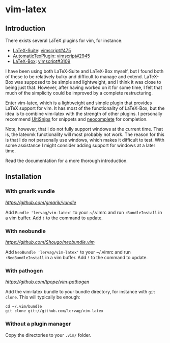 # vim-latex
## Introduction

There exists several LaTeX plugins for vim, for instance:
- [LaTeX-Suite](http://vim-latex.sourceforge.net):
  [vimscript#475](http://www.vim.org/scripts/script.php?script_id=475)
- [AutomaticTexPlugin](http://atp-vim.sourceforge.net):
  [vimscript#2945](http://www.vim.org/scripts/script.php?script_id=2945)
- [LaTeX-Box](https://github.com/LaTeX-Box-Team/LaTeX-Box):
  [vimscript#3109](http://www.vim.org/scripts/script.php?script_id=3109)

I have been using both LaTeX-Suite and LaTeX-Box myself, but I found both of
these to be relatively bulky and difficult to manage and extend.  LaTeX-Box
was supposed to be simple and lightweight, and I think it was close to being
just that.  However, after having worked on it for some time, I felt that much
of the simplicity could be improved by a complete restructuring.

Enter vim-latex, which is a lightweight and simple plugin that provides LaTeX
support for vim.  It has most of the functionality of LaTeX-Box, but the idea
is to combine vim-latex with the strength of other plugins.  I personally
recommend [UltiSnips](https://github.com/SirVer/ultisnips) for snippets and
[neocomplete](https://github.com/Shougo/neocomplete.vim) for completion.

Note, however, that I do not fully support windows at the current time.  That
is, the latexmk functionality will most probably not work.  The reason for this
is that I do not personally use windows, which makes it difficult to test.
With some assistance I might consider adding support for windows at a later
time.

Read the documentation for a more thorough introduction.

## Installation
### With gmarik vundle
_https://github.com/gmarik/vundle_

Add `Bundle 'lervag/vim-latex'` to your ~/.vimrc and run
`:BundleInstall` in a vim buffer. Add `!` to the command to update.

### With neobundle
_https://github.com/Shougo/neobundle.vim_

Add `NeoBundle 'lervag/vim-latex'` to your ~/.vimrc and run
`:NeoBundleInstall` in a vim buffer. Add `!` to the command to update.

### With pathogen
_https://github.com/tpope/vim-pathogen_

Add the vim-latex bundle to your bundle directory, for instance with `git
clone`.  This will typically be enough:

    cd ~/.vim/bundle
    git clone git://github.com/lervag/vim-latex

### Without a plugin manager

Copy the directories to your `.vim/` folder.
